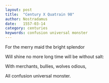```yaml
---
layout: post
title:  "Century X Quatrain 98"
author: Nostradamus
date:   1557-03-14
category: centuries
keywords: confusion universal monster
---
```

For the merry maid the bright splendor

Will shine no more long time will be without salt:

With merchants, bullies, wolves odious,

All confusion universal monster.
